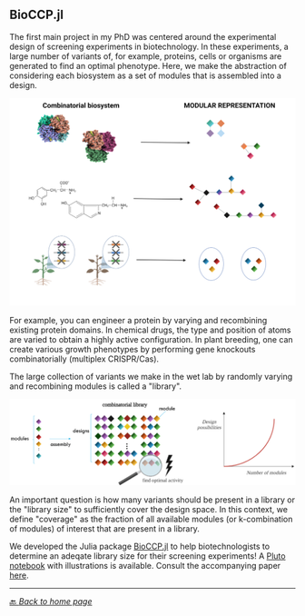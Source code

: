 ## BioCCP.jl

The first main project in my PhD was centered around the experimental design of screening experiments in biotechnology. 
In these experiments, a large number of variants of, for example, proteins, cells or organisms are generated to find an optimal phenotype. 
Here, we make the abstraction of considering each biosystem as a set of modules that is assembled into a design. 

<p align="center">
  <img src="images/abstraction.png" width="600"/>
</p>

For example, you can engineer a protein by varying and recombining existing protein domains. 
In chemical drugs, the type and position of atoms are varied to obtain a highly active configuration.
In plant breeding, one can create various growth phenotypes by performing gene knockouts combinatorially (multiplex CRISPR/Cas).

The large collection of variants we make in the wet lab by randomly varying and recombining modules is called a "library". 

<p align="center">
  <img src="images/designgeneration.png" width="600"/>
</p>

An important question is how many variants should be present in a library or the "library size" to sufficiently cover the design space. 
In this context, we define "coverage" as the fraction of all available modules (or k-combination of modules) of interest that are present in a library.

We developed the Julia package [BioCCP.jl](https://github.com/kirstvh/BioCCP.jl) to help biotechnologists to determine an adeqate library size for their screening experiments!
A [Pluto notebook](https://kirstvh.github.io/BioCCP_Case_Study_html) with illustrations is available. Consult the accompanying paper [here](https://academic.oup.com/bioinformatics/article-abstract/38/4/1144/6425668?redirectedFrom=fulltext).

---------------------------
 
  [🔙 *Back to home page*](https://kirstvh.github.io)
